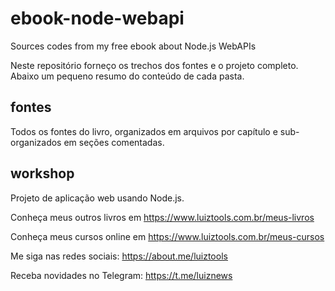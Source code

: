 # ebook-node-webapi
Sources codes from my free ebook about Node.js WebAPIs

Neste repositório forneço os trechos dos fontes e o projeto completo. Abaixo um pequeno resumo do conteúdo de cada pasta.

## fontes
Todos os fontes do livro, organizados em arquivos por capítulo e sub-organizados em seções comentadas.

## workshop
Projeto de aplicação web usando Node.js.

Conheça meus outros livros em https://www.luiztools.com.br/meus-livros

Conheça meus cursos online em https://www.luiztools.com.br/meus-cursos

Me siga nas redes sociais: https://about.me/luiztools

Receba novidades no Telegram: https://t.me/luiznews

